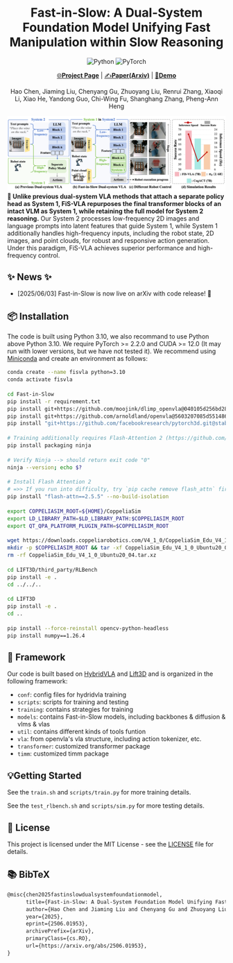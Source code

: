 <div align="center">

# Fast-in-Slow: A Dual-System Foundation Model Unifying Fast Manipulation within Slow Reasoning

![Python](https://img.shields.io/badge/python-3670A0?style=for-the-badge&logo=python&logoColor=ffdd54)
![PyTorch](https://img.shields.io/badge/PyTorch-%23EE4C2C.svg?style=for-the-badge&logo=PyTorch&logoColor=white)

[🌐**Project Page**](https://fast-in-slow.github.io/) | [✍️**Paper(Arxiv)**](https://arxiv.org/pdf/2506.01953) | [🎥**Demo**](https://fast-in-slow.github.io/)

Hao Chen, Jiaming Liu, Chenyang Gu, Zhuoyang Liu, Renrui Zhang, Xiaoqi Li, Xiao He, Yandong Guo, 
Chi-Wing Fu, Shanghang Zhang, Pheng-Ann Heng

</div>


![](assets/teaser.png)
**🤖 Unlike previous dual-system VLA methods that attach a separate policy head as System 1, FiS-VLA repurposes the final transformer blocks of an intact VLM as System 1, while retaining the full model for System 2 reasoning.** Our System 2 processes low-frequency 2D images and language prompts into latent features that guide System 1, while System 1 additionally handles high-frequency inputs, including the robot state, 2D images, and point clouds, for robust and responsive action generation. Under this paradigm, FiS-VLA achieves superior performance and high-frequency control.


## ✨ News ✨
- [2025/06/03] Fast-in-Slow is now live on arXiv with code release! 🚀 


## 📦 Installation

The code is built using Python 3.10, we also recommand to use Python above Python 3.10. We require PyTorch >= 2.2.0 and CUDA >= 12.0 (It may run with lower versions, but we have not tested it).
We recommend using [Miniconda](https://docs.conda.io/en/latest/miniconda.html) and create an environment as follows:

```bash
conda create --name fisvla python=3.10
conda activate fisvla

cd Fast-in-Slow
pip install -r requirement.txt
pip install git+https://github.com/moojink/dlimp_openvla@040105d256bd28866cc6620621a3d5f7b6b91b46
pip install git+https://github.com/arnoldland/openvla@5603207085d55148682e2a35b868ad77d7b42ece
pip install "git+https://github.com/facebookresearch/pytorch3d.git@stable"

# Training additionally requires Flash-Attention 2 (https://github.com/Dao-AILab/flash-attention)
pip install packaging ninja

# Verify Ninja --> should return exit code "0"
ninja --version; echo $?

# Install Flash Attention 2
# =>> If you run into difficulty, try `pip cache remove flash_attn` first
pip install "flash-attn==2.5.5" --no-build-isolation

export COPPELIASIM_ROOT=${HOME}/CoppeliaSim
export LD_LIBRARY_PATH=$LD_LIBRARY_PATH:$COPPELIASIM_ROOT
export QT_QPA_PLATFORM_PLUGIN_PATH=$COPPELIASIM_ROOT

wget https://downloads.coppeliarobotics.com/V4_1_0/CoppeliaSim_Edu_V4_1_0_Ubuntu20_04.tar.xz
mkdir -p $COPPELIASIM_ROOT && tar -xf CoppeliaSim_Edu_V4_1_0_Ubuntu20_04.tar.xz -C $COPPELIASIM_ROOT --strip-components 1
rm -rf CoppeliaSim_Edu_V4_1_0_Ubuntu20_04.tar.xz

cd LIFT3D/third_party/RLBench
pip install -e .
cd ../../..

cd LIFT3D
pip install -e .
cd ..

pip install --force-reinstall opencv-python-headless
pip install numpy==1.26.4
```

## 🧩 Framework

Our code is built based on [HybridVLA](https://github.com/PKU-HMI-Lab/Hybrid-VLA) and [Lift3D](https://github.com/PKU-HMI-Lab/LIFT3D) and is organized in the following framework:

- `conf`: config files for hydridvla training
- `scripts`: scripts for training and testing
- `training`: contains strategies for training
- `models`: contains Fast-in-Slow models, including backbones & diffusion & vlms & vlas
- `util`: contains different kinds of tools funtion
- `vla`: from openvla's vla structure, including action tokenizer, etc.
- `transformer`: customized transformer package
- `timm`: customized timm package

## 💡Getting Started

See the ``train.sh`` and ``scripts/train.py`` for more training details.

See the ``test_rlbench.sh`` and ``scripts/sim.py`` for more testing details.

## 📜️ License

This project is licensed under the MIT License - see the [LICENSE](LICENSE) file for details.

## 📚 BibTeX

```tex
@misc{chen2025fastinslowdualsystemfoundationmodel,
      title={Fast-in-Slow: A Dual-System Foundation Model Unifying Fast Manipulation within Slow Reasoning}, 
      author={Hao Chen and Jiaming Liu and Chenyang Gu and Zhuoyang Liu and Renrui Zhang and Xiaoqi Li and Xiao He and Yandong Guo and Chi-Wing Fu and Shanghang Zhang and Pheng-Ann Heng},
      year={2025},
      eprint={2506.01953},
      archivePrefix={arXiv},
      primaryClass={cs.RO},
      url={https://arxiv.org/abs/2506.01953}, 
}
``` 